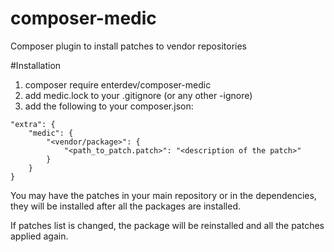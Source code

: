 # composer-medic
Composer plugin to install patches to vendor repositories

#Installation
1. composer require enterdev/composer-medic
2. add medic.lock to your .gitignore (or any other -ignore)
3. add the following to your composer.json: 
```
"extra": {
    "medic": {
        "<vendor/package>": {
            "<path_to_patch.patch>": "<description of the patch>"
        }
    }
}
```

You may have the patches in your main repository or in the dependencies, they will be installed after all the packages are installed.

If patches list is changed, the package will be reinstalled and all the patches applied again.
